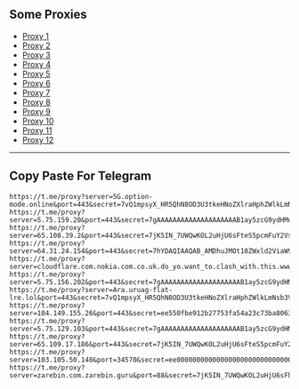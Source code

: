 Some Proxies
---
- [Proxy 1](https://t.me/proxy?server=5G.option-mode.online&port=443&secret=7vQ1mpsyX_HR5QhN8OD3U3tkeHNoZXlraHphZWlkLmNsb3VkZnJvbnQubmV0)
- [Proxy 2](https://t.me/proxy?server=5.75.159.20&port=443&secret=7gAAAAAAAAAAAAAAAAAAAAB1ay5zcG9ydHMueWFob28uY29t)
- [Proxy 3](https://t.me/proxy?server=65.108.39.2&port=443&secret=7jK5IN_7UWQwKOL2uHjU6sFteS5pcmFuY2VsbC5pcg)
- [Proxy 4](https://t.me/proxy?server=64.31.24.154&port=443&secret=7hYDAQIAAQAB_AMDhuJMOt10ZWxld2ViaW9uLmNvbQ)
- [Proxy 5](https://t.me/proxy?server=cloudflare.com.nokia.com.co.uk.do_yo.want_to.clash_with.this.www.microsoft.com.there_is_no.place_like.localhost.www.bing.com.count_with_me.cyou.com.now_sudo.rm_rf.ddns.net.we_are_here.again_to_fight.everyone.i_am.the_internet.special_wayob.blackmile.cfd.&port=443&secret=7gAAAAAAAAAAAAAAAAAAAABkeHNoZXlraHphZWlkLmNsb3VkZnJvbnQubmV0)
- [Proxy 6](https://t.me/proxy?server=5.75.156.202&port=443&secret=7gAAAAAAAAAAAAAAAAAAAAB1ay5zcG9ydHMueWFob28uY29t)
- [Proxy 7](https://t.me/proxy?server=Ara.uruag-flat-lre.lol&port=443&secret=7vQ1mpsyX_HR5QhN8OD3U3tkeHNoZXlraHphZWlkLmNsb3VkZnJvbnQubmV0)
- [Proxy 8](https://t.me/proxy?server=104.149.155.26&port=443&secret=ee550fbe912b27753fa54a23c73ba806346d792e6972616e63656c6c2e6972)
- [Proxy 9](https://t.me/proxy?server=5.75.129.103&port=443&secret=7gAAAAAAAAAAAAAAAAAAAAB1ay5zcG9ydHMueWFob28uY29t)
- [Proxy 10](https://t.me/proxy?server=65.109.17.186&port=443&secret=7jK5IN_7UWQwKOL2uHjU6sFteS5pcmFuY2VsbC5pcg)
- [Proxy 11](https://t.me/proxy?server=103.105.50.140&port=34570&secret=ee000000000000000000000000000000006d79736f6e2e64756f6c696e676f2e636f6d)
- [Proxy 12](https://t.me/proxy?server=zarebin.com.zarebin.guru&port=88&secret=7jK5IN_7UWQwKOL2uHjU6sFhcnZhbi5pcg)
---
Copy Paste For Telegram
---
```
https://t.me/proxy?server=5G.option-mode.online&port=443&secret=7vQ1mpsyX_HR5QhN8OD3U3tkeHNoZXlraHphZWlkLmNsb3VkZnJvbnQubmV0
https://t.me/proxy?server=5.75.159.20&port=443&secret=7gAAAAAAAAAAAAAAAAAAAAB1ay5zcG9ydHMueWFob28uY29t
https://t.me/proxy?server=65.108.39.2&port=443&secret=7jK5IN_7UWQwKOL2uHjU6sFteS5pcmFuY2VsbC5pcg
https://t.me/proxy?server=64.31.24.154&port=443&secret=7hYDAQIAAQAB_AMDhuJMOt10ZWxld2ViaW9uLmNvbQ
https://t.me/proxy?server=cloudflare.com.nokia.com.co.uk.do_yo.want_to.clash_with.this.www.microsoft.com.there_is_no.place_like.localhost.www.bing.com.count_with_me.cyou.com.now_sudo.rm_rf.ddns.net.we_are_here.again_to_fight.everyone.i_am.the_internet.special_wayob.blackmile.cfd.&port=443&secret=7gAAAAAAAAAAAAAAAAAAAABkeHNoZXlraHphZWlkLmNsb3VkZnJvbnQubmV0
https://t.me/proxy?server=5.75.156.202&port=443&secret=7gAAAAAAAAAAAAAAAAAAAAB1ay5zcG9ydHMueWFob28uY29t
https://t.me/proxy?server=Ara.uruag-flat-lre.lol&port=443&secret=7vQ1mpsyX_HR5QhN8OD3U3tkeHNoZXlraHphZWlkLmNsb3VkZnJvbnQubmV0
https://t.me/proxy?server=104.149.155.26&port=443&secret=ee550fbe912b27753fa54a23c73ba806346d792e6972616e63656c6c2e6972
https://t.me/proxy?server=5.75.129.103&port=443&secret=7gAAAAAAAAAAAAAAAAAAAAB1ay5zcG9ydHMueWFob28uY29t
https://t.me/proxy?server=65.109.17.186&port=443&secret=7jK5IN_7UWQwKOL2uHjU6sFteS5pcmFuY2VsbC5pcg
https://t.me/proxy?server=103.105.50.140&port=34570&secret=ee000000000000000000000000000000006d79736f6e2e64756f6c696e676f2e636f6d
https://t.me/proxy?server=zarebin.com.zarebin.guru&port=88&secret=7jK5IN_7UWQwKOL2uHjU6sFhcnZhbi5pcg
```